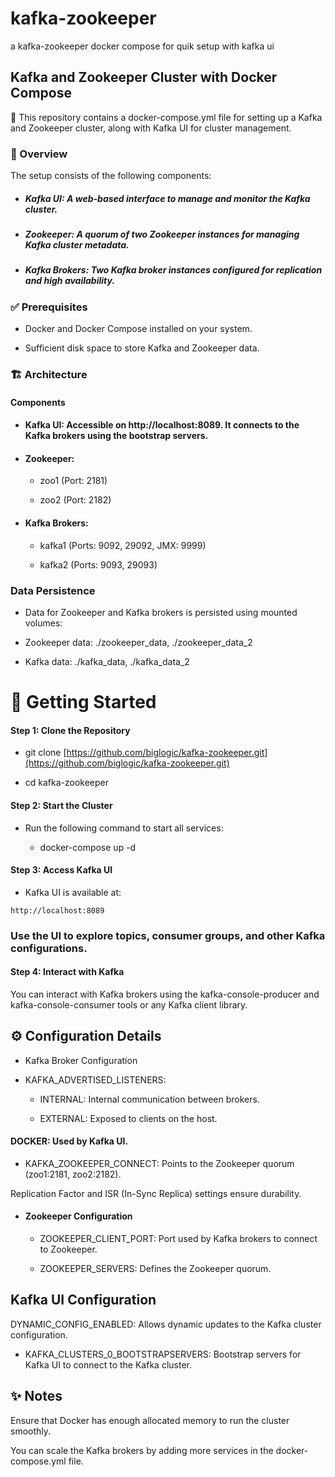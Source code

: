 # kafka-zookeeper
a kafka-zookeeper docker compose for quik setup with kafka ui


## Kafka and Zookeeper Cluster with Docker Compose

🚀 This repository contains a docker-compose.yml file for setting up a Kafka and Zookeeper cluster, along with Kafka UI for cluster management.

### 📖 Overview

   The setup consists of the following components:

 - ##### Kafka UI: A web-based interface to manage and monitor the Kafka cluster.

 - ##### Zookeeper: A quorum of two Zookeeper instances for managing Kafka cluster metadata.

 - ##### Kafka Brokers: Two Kafka broker instances configured for replication and high availability.

### ✅ Prerequisites

  - Docker and Docker Compose installed on your system.

  - Sufficient disk space to store Kafka and Zookeeper data.


### 🏗️ Architecture

#### Components

- #### Kafka UI: Accessible on http://localhost:8089. It connects to the Kafka brokers using the bootstrap servers.

- #### Zookeeper:
    - zoo1 (Port: 2181)

    - zoo2 (Port: 2182)

- #### Kafka Brokers:

  - kafka1 (Ports: 9092, 29092, JMX: 9999)

  - kafka2 (Ports: 9093, 29093)

### Data Persistence

  - Data for Zookeeper and Kafka brokers is persisted using mounted volumes:

  - Zookeeper data: ./zookeeper_data, ./zookeeper_data_2

  - Kafka data: ./kafka_data, ./kafka_data_2



# 🚀 Getting Started

#### Step 1: Clone the Repository

- git clone [https://github.com/biglogic/kafka-zookeeper.git](https://github.com/biglogic/kafka-zookeeper.git)

- cd kafka-zookeeper

#### Step 2: Start the Cluster

 - Run the following command to start all services:

    - docker-compose up -d

#### Step 3: Access Kafka UI

 - Kafka UI is available at:

``` 
http://localhost:8089
```

### Use the UI to explore topics, consumer groups, and other Kafka configurations.

#### Step 4: Interact with Kafka

You can interact with Kafka brokers using the kafka-console-producer and kafka-console-consumer tools or any Kafka client library.

## ⚙️ Configuration Details

 - Kafka Broker Configuration

 -  KAFKA_ADVERTISED_LISTENERS:

    - INTERNAL: Internal communication between brokers.

    - EXTERNAL: Exposed to clients on the host.


#### DOCKER: Used by Kafka UI.

 - KAFKA_ZOOKEEPER_CONNECT: Points to the Zookeeper quorum (zoo1:2181, zoo2:2182).

Replication Factor and ISR (In-Sync Replica) settings ensure durability.

- #### Zookeeper Configuration

     - ZOOKEEPER_CLIENT_PORT: Port used by Kafka brokers to connect to Zookeeper.

    -  ZOOKEEPER_SERVERS: Defines the Zookeeper quorum.

## Kafka UI Configuration

DYNAMIC_CONFIG_ENABLED: Allows dynamic updates to the Kafka cluster configuration.

- KAFKA_CLUSTERS_0_BOOTSTRAPSERVERS: Bootstrap servers for Kafka UI to connect to the Kafka cluster.


## ✨ Notes

Ensure that Docker has enough allocated memory to run the cluster smoothly.

You can scale the Kafka brokers by adding more services in the docker-compose.yml file.